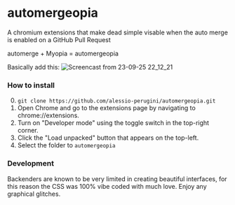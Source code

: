 # automergeopia
A chromium extensions that make dead simple visable when the auto merge is enabled on a GitHub Pull Request

automerge + Myopia = automergeopia

Basically add this:
![Screencast from 23-09-25 22_12_21](https://github.com/user-attachments/assets/5c11ffc9-f2f1-4056-b5c8-8151ee47953b)


### How to install

0. `git clone https://github.com/alessio-perugini/automergeopia.git`
1. Open Chrome and go to the extensions page by navigating to chrome://extensions.
2. Turn on "Developer mode" using the toggle switch in the top-right corner.
3. Click the "Load unpacked" button that appears on the top-left.
4. Select the folder to `automergeopia`


### Development

Backenders are known to be very limited in creating beautiful interfaces, for this reason the CSS was 100% vibe coded with much love. Enjoy any graphical glitches.
